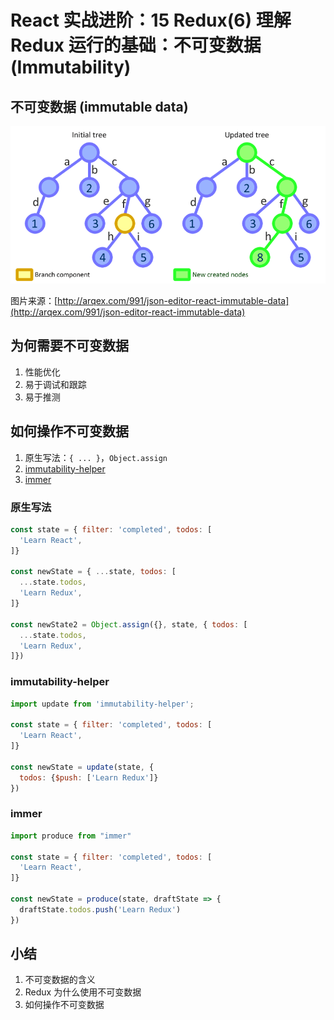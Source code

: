 # React 实战进阶：15 Redux(6) 理解 Redux 运行的基础：不可变数据 (Immutability)

## 不可变数据 (immutable data)

![](./res/immutable-data.png)

图片来源：[http://arqex.com/991/json-editor-react-immutable-data](http://arqex.com/991/json-editor-react-immutable-data)


## 为何需要不可变数据

1. 性能优化
2. 易于调试和跟踪
3. 易于推测


## 如何操作不可变数据

1. 原生写法：`{ ... }`，`Object.assign`
2. [immutability-helper](https://github.com/kolodny/immutability-helper)
3. [immer](https://github.com/mweststrate/immer)

### 原生写法

```js
const state = { filter: 'completed', todos: [
  'Learn React',
]}

const newState = { ...state, todos: [
  ...state.todos,
  'Learn Redux',
]}

const newState2 = Object.assign({}, state, { todos: [
  ...state.todos,
  'Learn Redux',
]})
```

### immutability-helper

```js
import update from 'immutability-helper';

const state = { filter: 'completed', todos: [
  'Learn React',
]}

const newState = update(state, {
  todos: {$push: ['Learn Redux']}
})
```

### immer

```js
import produce from "immer"

const state = { filter: 'completed', todos: [
  'Learn React',
]}

const newState = produce(state, draftState => {
  draftState.todos.push('Learn Redux')
})
```



## 小结

1. 不可变数据的含义
2. Redux 为什么使用不可变数据
3. 如何操作不可变数据
